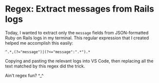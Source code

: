 # Regex: Extract messages from Rails logs

Today, I wanted to extract only the `message` fields from JSON-formatted Ruby on Rails logs in my terminal. This regular expression that I created helped me accomplish this easily:

```
^.*,(?="message")|(?<="message":".*").*
```

Copying and pasting the relevant logs into VS Code, then replacing all the text matched by this regex did the trick.

Ain't regex fun? ^_^
